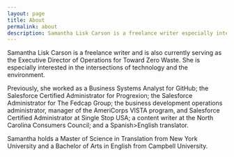 ```yaml
---
layout: page
title: About
permalink: about
description: Samantha Lisk Carson is a freelance writer especially interested in the intersections of technology and the environment.
---
```


Samantha Lisk Carson is a freelance writer and is also currently serving as the Executive Director of Operations for Toward Zero Waste. She is especially interested in the intersections of technology and the environment.

Previously, she worked as a Business Systems Analyst for GitHub; the Salesforce Certified Administrator for Progrexion; the Salesforce Administrator for The Fedcap Group; the business development operations administrator, manager of the AmeriCorps VISTA program, and Salesforce Certified Administrator at Single Stop USA; a content writer at the North Carolina Consumers Council; and a Spanish>English translator. 

Samantha holds a Master of Science in Translation from New York University and a Bachelor of Arts in English from Campbell University.
